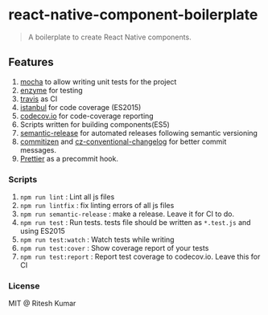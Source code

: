 # react-native-component-boilerplate

> A boilerplate to create React Native components.

## Features

1. [mocha](https://mochajs.org/) to allow writing unit tests for the project
1. [enzyme](http://airbnb.io/enzyme/index.html) for testing
1. [travis](https://travis-ci.org/) as CI
1. [istanbul](https://github.com/gotwarlost/istanbul) for code coverage (ES2015)
1. [codecov.io](https://codecov.io) for code-coverage reporting
1. Scripts written for building components(ES5)
1. [semantic-release](https://github.com/semantic-release/semantic-release) for automated releases following semantic versioning
1. [commitizen](https://github.com/commitizen/cz-cli) and [cz-conventional-changelog](https://github.com/commitizen/cz-conventional-changelog) for better commit messages.
1. [Prettier](https://github.com/prettier/prettier-eslint-cli) as a precommit hook.

### Scripts

1. `npm run lint` : Lint all js files
1. `npm run lintfix` : fix linting errors of all js files
1. `npm run semantic-release` : make a release. Leave it for CI to do.
1. `npm run test` : Run tests. tests file should be written as `*.test.js` and using ES2015
1. `npm run test:watch` : Watch tests while writing
1. `npm run test:cover` : Show coverage report of your tests
1. `npm run test:report` : Report test coverage to codecov.io. Leave this for CI

### License
MIT @ Ritesh Kumar